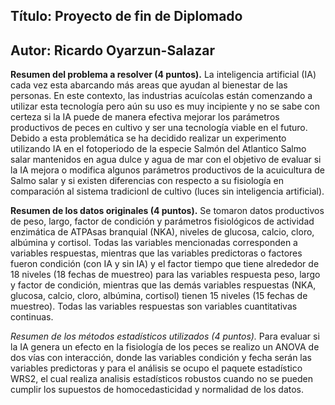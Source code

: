 ## Título: Proyecto de fin de Diplomado 
## Autor: Ricardo Oyarzun-Salazar 

__Resumen del problema a resolver (4 puntos).__
La inteligencia artificial (IA) cada vez esta abarcando más areas que ayudan al bienestar de las personas. En este contexto, las industrias acuícolas están comenzando a utilizar esta tecnología pero aún su uso es muy incipiente y no se sabe con certeza si la IA puede de manera efectiva mejorar los parámetros productivos de peces en cultivo y ser una tecnología viable en el futuro. Debido a esta problemática se ha decidido realizar un experimento utilizando IA en el fotoperiodo de la especie Salmón del Atlantico Salmo salar mantenidos en agua dulce y agua de mar con el objetivo de evaluar si la IA mejora o modifica algunos parámetros productivos de la acuicultura de Salmo salar y si existen diferencias con respecto a su fisiología en comparación al sistema tradicionl de cultivo (luces sin inteligencia artificial).  

__Resumen de los datos originales (4 puntos).__
Se tomaron datos productivos de peso, largo, factor de condición y parámetros fisiológicos de actividad enzimática de ATPAsas branquial (NKA), niveles de glucosa, calcio, cloro, albúmina y cortisol. Todas las variables mencionadas corresponden a variables respuestas, mientras que las variables predictoras o factores fueron condición (con IA y sin IA) y el factor tiempo que tiene alrededor de 18 niveles (18 fechas de muestreo) para las variables respuesta peso, largo y factor de condición, mientras que las demás variables respuestas (NKA, glucosa, calcio, cloro, albúmina, cortisol) tienen 15 niveles (15 fechas de muestreo). Todas las variables respuestas son variables cuantitativas continuas. 

_Resumen de los métodos estadísticos utilizados (4 puntos)._
Para evaluar si la IA genera un efecto en la fisiología de los peces se realizo un ANOVA de dos vías con interacción, donde las variables condición y fecha serán las variables predictoras y para el análisis se ocupo el paquete estadístico WRS2, el cual realiza analisis estadísticos robustos cuando no se pueden cumplir los supuestos de homocedasticidad y normalidad de los datos.   






